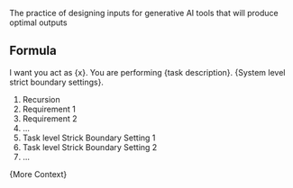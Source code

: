 The practice of designing inputs for generative AI tools that will produce optimal outputs

## Formula 
I want you act as {x}. You are performing {task description}. {System level strict boundary settings}.
1. Recursion
2. Requirement 1
3. Requirement 2
4. ... 
5. Task level Strick Boundary Setting 1
6. Task level Strick Boundary Setting 2
7. ...

{More Context}

